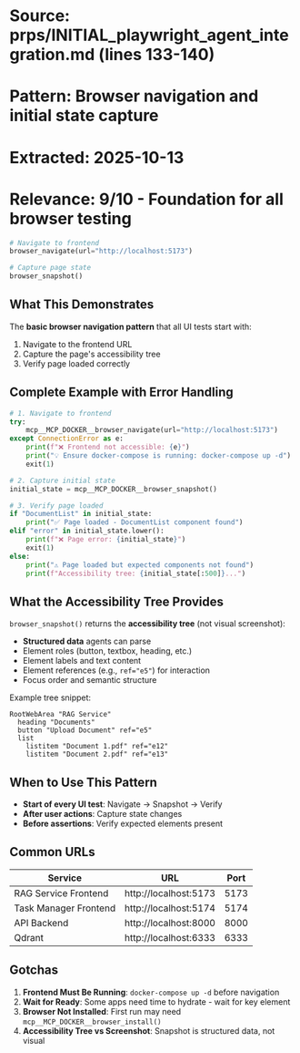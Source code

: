 # Source: prps/INITIAL_playwright_agent_integration.md (lines 133-140)
# Pattern: Browser navigation and initial state capture
# Extracted: 2025-10-13
# Relevance: 9/10 - Foundation for all browser testing

```python
# Navigate to frontend
browser_navigate(url="http://localhost:5173")

# Capture page state
browser_snapshot()
```

## What This Demonstrates

The **basic browser navigation pattern** that all UI tests start with:

1. Navigate to the frontend URL
2. Capture the page's accessibility tree
3. Verify page loaded correctly

## Complete Example with Error Handling

```python
# 1. Navigate to frontend
try:
    mcp__MCP_DOCKER__browser_navigate(url="http://localhost:5173")
except ConnectionError as e:
    print(f"❌ Frontend not accessible: {e}")
    print("💡 Ensure docker-compose is running: docker-compose up -d")
    exit(1)

# 2. Capture initial state
initial_state = mcp__MCP_DOCKER__browser_snapshot()

# 3. Verify page loaded
if "DocumentList" in initial_state:
    print("✅ Page loaded - DocumentList component found")
elif "error" in initial_state.lower():
    print(f"❌ Page error: {initial_state}")
    exit(1)
else:
    print("⚠️ Page loaded but expected components not found")
    print(f"Accessibility tree: {initial_state[:500]}...")
```

## What the Accessibility Tree Provides

`browser_snapshot()` returns the **accessibility tree** (not visual screenshot):

- **Structured data** agents can parse
- Element roles (button, textbox, heading, etc.)
- Element labels and text content
- Element references (e.g., `ref="e5"`) for interaction
- Focus order and semantic structure

Example tree snippet:
```
RootWebArea "RAG Service"
  heading "Documents"
  button "Upload Document" ref="e5"
  list
    listitem "Document 1.pdf" ref="e12"
    listitem "Document 2.pdf" ref="e13"
```

## When to Use This Pattern

- **Start of every UI test**: Navigate → Snapshot → Verify
- **After user actions**: Capture state changes
- **Before assertions**: Verify expected elements present

## Common URLs

| Service | URL | Port |
|---------|-----|------|
| RAG Service Frontend | http://localhost:5173 | 5173 |
| Task Manager Frontend | http://localhost:5174 | 5174 |
| API Backend | http://localhost:8000 | 8000 |
| Qdrant | http://localhost:6333 | 6333 |

## Gotchas

1. **Frontend Must Be Running**: `docker-compose up -d` before navigation
2. **Wait for Ready**: Some apps need time to hydrate - wait for key element
3. **Browser Not Installed**: First run may need `mcp__MCP_DOCKER__browser_install()`
4. **Accessibility Tree vs Screenshot**: Snapshot is structured data, not visual
